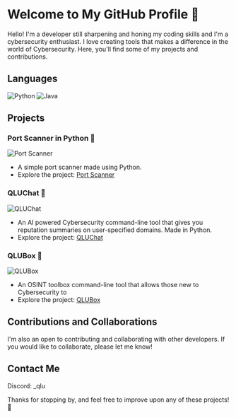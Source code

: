 # Welcome to My GitHub Profile 👋

Hello! I'm a developer still sharpening and honing my coding skills and I'm a cybersecurity enthusiast. I love creating tools that makes a difference in the world of Cybersecurity. Here, you'll find some of my projects and contributions.

## Languages
![Python](https://img.shields.io/badge/-Python-000?&logo=Python)
![Java](https://img.shields.io/badge/-Java-000?&logo=Java&logoColor=007396)

## Projects

### Port Scanner in Python 🚀
![Port Scanner](https://github.com/qlusec/portscanner)
- A simple port scanner made using Python.
- Explore the project: [Port Scanner](https://github.com/qlusec/portscanner)

### QLUChat 💬
![QLUChat](https://github.com/qlusec/QLUChat)
- An AI powered Cybersecurity command-line tool that gives you reputation summaries on user-specified domains. Made in Python.
- Explore the project: [QLUChat](https://github.com/qlusec/qluchat)

### QLUBox 🧰
![QLUBox](https://github.com/qlusec/qlubox)
- An OSINT toolbox command-line tool that allows those new to Cybersecurity to
- Explore the project: [QLUBox](https://github.com/qlusec/qlubox)

## Contributions and Collaborations

I'm also an open to contributing and collaborating with other developers. If you would like to collaborate, please let me know!

## Contact Me 

Discord: _qlu


Thanks for stopping by, and feel free to improve upon any of these projects! 🚀
